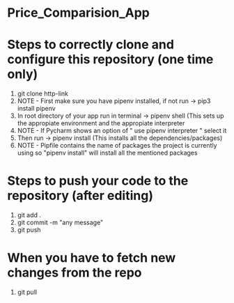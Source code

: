 # Price_Comparision_App

# Steps to correctly clone and configure this repository (one time only)
1. git clone http-link
2. NOTE - First make sure you have pipenv installed, if not run -> pip3 install pipenv
3. In root directory of your app run in terminal -> pipenv shell (This sets up the appropiate environment and the appropiate interpreter
4. NOTE - If Pycharm shows an option of " use pipenv interpreter " select it
5. Then run -> pipenv install (This installs all the dependencies/packages)
6. NOTE - Pipfile contains the name of packages the project is currently using so "pipenv install" will install all the mentioned packages
  

# Steps to push your code to the repository (after editing)
1) git add .
2) git commit -m "any message"
3) git push


# When you have to fetch new changes from the repo
1) git pull
